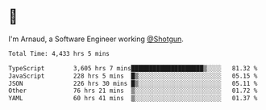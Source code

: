 # 👋

I'm Arnaud, a Software Engineer working [@Shotgun](https://shotgun.live).

<!--START_SECTION:waka-->

```txt
Total Time: 4,433 hrs 5 mins

TypeScript        3,605 hrs 7 mins████████████████████▒░░░░   81.32 %
JavaScript        228 hrs 5 mins  █▒░░░░░░░░░░░░░░░░░░░░░░░   05.15 %
JSON              226 hrs 30 mins █▒░░░░░░░░░░░░░░░░░░░░░░░   05.11 %
Other             76 hrs 21 mins  ▒░░░░░░░░░░░░░░░░░░░░░░░░   01.72 %
YAML              60 hrs 41 mins  ▒░░░░░░░░░░░░░░░░░░░░░░░░   01.37 %
```

<!--END_SECTION:waka-->

